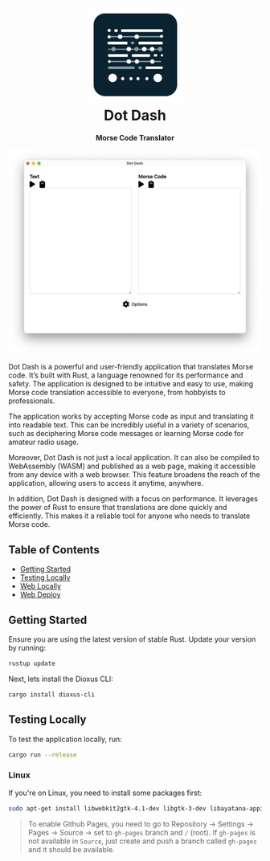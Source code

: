 <h1 align="center">
  <img src="docs/icon-256.png" alt="Dot Dash Icon" width="192" height="192"/>
  <br>
  Dot Dash
</h1>

<p align="center"><strong>Morse Code Translator</strong></p>

<p align="center">
  <img src="/docs/screenshots/dot dash light.png" alt="Preview"/>
</p>

Dot Dash is a powerful and user-friendly application that translates Morse code.
It’s built with Rust, a language renowned for its performance and safety. The
application is designed to be intuitive and easy to use, making Morse code
translation accessible to everyone, from hobbyists to professionals.

The application works by accepting Morse code as input and translating it into
readable text. This can be incredibly useful in a variety of scenarios, such as
deciphering Morse code messages or learning Morse code for amateur radio usage.

Moreover, Dot Dash is not just a local application. It can also be compiled to
WebAssembly (WASM) and published as a web page, making it accessible from any
device with a web browser. This feature broadens the reach of the application,
allowing users to access it anytime, anywhere.

In addition, Dot Dash is designed with a focus on performance. It leverages the
power of Rust to ensure that translations are done quickly and efficiently. This
makes it a reliable tool for anyone who needs to translate Morse code.

## Table of Contents

- [Getting Started](#getting-started)
- [Testing Locally](#testing-locally)
- [Web Locally](#web-locally)
- [Web Deploy](#web-deploy)

## Getting Started

Ensure you are using the latest version of stable Rust. Update your version by
running:

```bash
rustup update
```

Next, lets install the Dioxus CLI:

```bash
cargo install dioxus-cli
```

## Testing Locally

To test the application locally, run:

```bash
cargo run --release
```

### Linux

If you're on Linux, you need to install some packages first:

```bash
sudo apt-get install libwebkit2gtk-4.1-dev libgtk-3-dev libayatana-appindicator3-dev libxdo-dev libasound2-dev
```

> To enable Github Pages, you need to go to Repository -> Settings -> Pages ->
> Source -> set to `gh-pages` branch and `/` (root). If `gh-pages` is not
> available in `Source`, just create and push a branch called `gh-pages` and it
> should be available.
